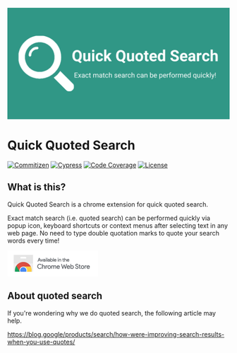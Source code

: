 ![Featured Image](misc/social-media-preview.png)

# Quick Quoted Search

[![Commitizen](https://img.shields.io/badge/commitizen-friendly-brightgreen.svg)](http://commitizen.github.io/cz-cli/)
[![Cypress](https://img.shields.io/endpoint?url=https://cloud.cypress.io/badge/simple/dvbeep/main&style=flat&logo=cypress)](https://cloud.cypress.io/projects/dvbeep/runs)
[![Code Coverage](https://img.shields.io/nycrc/higamaya/quick-quoted-search?config=.nycrc.main.json&preferredThreshold=lines)](coverage-main)
[![License](https://img.shields.io/github/license/higamaya/quick-quoted-search)](LICENSE)

## What is this?

Quick Quoted Search is a chrome extension for quick quoted search.

Exact match search (i.e. quoted search) can be performed quickly via popup icon, keyboard shortcuts or context menus after selecting text in any web page. No need to type double quotation marks to quote your search words every time!

[![Quick Quoted Search](misc/cws-badge.png)](https://chrome.google.com/webstore/detail/fmfkpdmdiaoafgooamkgdjdibkflhemm)

## About quoted search

If you're wondering why we do quoted search, the following article may help.

https://blog.google/products/search/how-were-improving-search-results-when-you-use-quotes/
